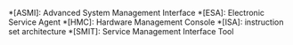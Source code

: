 *[ASMI]: Advanced System Management Interface
*[ESA]: Electronic Service Agent
*[HMC]: Hardware Management Console
*[ISA]: instruction set architecture
*[SMIT]: Service Management Interface Tool
